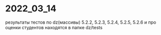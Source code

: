 # 2022_03_14
результаты тестов по dz(массивы) 5.2.2, 5.2.3, 5.2.4, 5.2.5, 5.2.6 и про оценки студентов находятся в папке dz/tests
